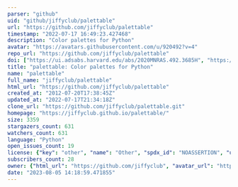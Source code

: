 ```yaml
---
parser: "github"
uid: "github/jiffyclub/palettable"
url: "https://github.com/jiffyclub/palettable"
timestamp: "2022-07-17 16:49:23.427468"
description: "Color palettes for Python"
avatar: "https://avatars.githubusercontent.com/u/920492?v=4"
repo_url: "https://github.com/jiffyclub/palettable"
doi: ["https://ui.adsabs.harvard.edu/abs/2020MNRAS.492.3685H", "https://ui.adsabs.harvard.edu/abs/2022ascl.soft02005D/abstract"]
title: "palettable: Color palettes for Python"
name: "palettable"
full_name: "jiffyclub/palettable"
html_url: "https://github.com/jiffyclub/palettable"
created_at: "2012-07-20T17:38:45Z"
updated_at: "2022-07-17T21:34:18Z"
clone_url: "https://github.com/jiffyclub/palettable.git"
homepage: "https://jiffyclub.github.io/palettable/"
size: 3359
stargazers_count: 631
watchers_count: 631
language: "Python"
open_issues_count: 19
license: {"key": "other", "name": "Other", "spdx_id": "NOASSERTION", "url": null, "node_id": "MDc6TGljZW5zZTA="}
subscribers_count: 28
owner: {"html_url": "https://github.com/jiffyclub", "avatar_url": "https://avatars.githubusercontent.com/u/920492?v=4", "login": "jiffyclub", "type": "User"}
date: "2023-08-05 14:18:59.471855"
---
```

